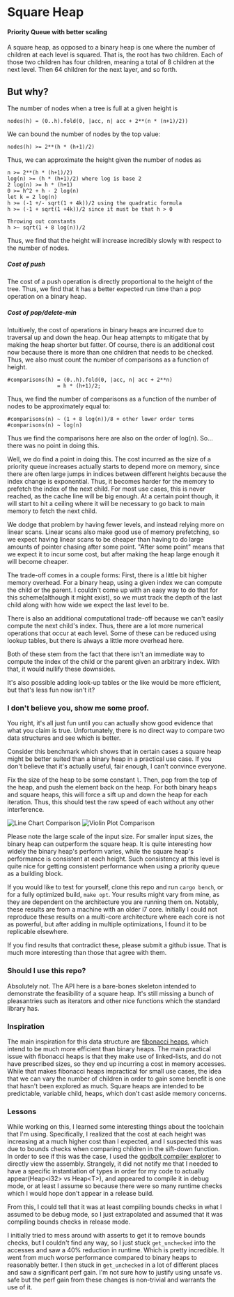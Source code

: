 # Square Heap

#### Priority Queue with better scaling

A square heap, as opposed to a binary heap is one where the number of children at each level is
squared. That is, the root has two children. Each of those two children has four children,
meaning a total of 8 children at the next level. Then 64 children for the next layer, and so
forth.

## But why?
The number of nodes when a tree is full at a given height is

```
nodes(h) = (0..h).fold(0, |acc, n| acc + 2**(n * (n+1)/2))
```

We can bound the number of nodes by the top value:
```
nodes(h) >= 2**(h * (h+1)/2)
```

Thus, we can approximate the height given the number of nodes as
```
n >= 2**(h * (h+1)/2)
log(n) >= (h * (h+1)/2) where log is base 2
2 log(n) >= h * (h+1)
0 >= h^2 + h - 2 log(n)
let k = 2 log(n)
h >= (-1 +/- sqrt(1 + 4k))/2 using the quadratic formula
h >= (-1 + sqrt(1 +4k))/2 since it must be that h > 0

Throwing out constants
h >~ sqrt(1 + 8 log(n))/2
```


Thus, we find that the height will increase incredibly slowly with respect to the number of
nodes.

##### Cost of push

The cost of a push operation is directly proportional to the height of the tree. Thus, we find
that it has a better expected run time than a pop operation on a binary heap.

##### Cost of pop/delete-min

Intuitively, the cost of operations in binary heaps are incurred due to traversal up and
down the heap. Our heap attempts to mitigate that by making the heap shorter but fatter. Of
course, there is an additional cost now because there is more than one children that needs to
be checked. Thus, we also must count the number of comparisons as a function of height.

```
#comparisons(h) = (0..h).fold(0, |acc, n| acc + 2**n)
                = h * (h+1)/2;
```

Thus, we find the number of comparisons as a function of the number of nodes to be approximately
equal to:
```
#comparisons(n) ~ (1 + 8 log(n))/8 + other lower order terms
#comparisons(n) ~ log(n)
```

Thus we find the comparisons here are also on the order of log(n).
So... there was no point in doing this.

Well, we do find a point in doing this. The cost incurred as the size of a priority queue
increases actually starts to depend more on memory, since there are often large jumps in indices
between different heights because the index change is exponential. Thus, it becomes harder for
the memory to prefetch the index of the next child. For most use cases, this is never reached,
as the cache line will be big enough. At a certain point though, it will start to hit a ceiling
where it will be necessary to go back to main memory to fetch the next child.

We dodge that problem by having fewer levels, and instead relying more on linear scans. Linear
scans also make good use of memory prefetching, so we expect having linear scans to be cheaper
than having to do large amounts of pointer chasing after some point. "After some point" means
that we expect it to incur some cost, but after making the heap large enough it will become
cheaper.

The trade-off comes in a couple forms: First, there is a little bit higher memory overhead. For
a binary heap, using a given index we can compute the child or the parent. I couldn't come up
with an easy way to do that for this scheme(although it might exist), so we must track the depth
of the last child along with how wide we expect the last level to be.

There is also an additional computational trade-off because we can't easily compute the next
child's index. Thus, there are a lot more numerical operations that occur at each level. Some of
these can be reduced using lookup tables, but there is always a little more overhead here.

Both of these stem from the fact that there isn't an immediate way to compute the index of the
child or the parent given an arbitrary index. With that, it would nullify these downsides.

It's also possible adding look-up tables or the like would be more efficient, but that's less
fun now isn't it?

### I don't believe you, show me some proof.

You right, it's all just fun until you can actually show good evidence that what you claim is
true. Unfortunately, there is no direct way to compare two data structures and see which is
better.

Consider this benchmark which shows that in certain cases a square heap might
be better suited than a binary heap in a practical use case. If you don't believe that it's
actually useful, fair enough, I can't convince everyone.

Fix the size of the heap to be some constant `l`. Then, pop from the top of the heap, and push
the element back on the heap. For both binary heaps and square heaps, this will force a sift up
and down the heap for each iteration. Thus, this should test the raw speed of each without any
other interference.

![Line Chart Comparison](results/lines.svg)
![Violin Plot Comparison](results/violin.svg)

Please note the large scale of the input size. For smaller input sizes, the binary heap can
outperform the square heap. It is quite interesting how widely the binary heap's perform varies,
while the square heap's performance is consistent at each height. Such consistency at this level
is quite nice for getting consistent performance when using a priority queue as a building
block.

If you would like to test for yourself, clone this repo and run `cargo bench`, or for a fully
optimized build, `make opt`. Your results
might vary from mine, as they are dependent on the architecture you are running them on.
Notably, these results are from a machine with an older i7 core. Initially I could not reproduce
these results on a multi-core architecture where each core is not as powerful, but after adding
in multiple optimizations, I found it to be replicable elsewhere.

If you find results that contradict these, please submit a github issue. That is much more
interesting than those that agree with them.

### Should I use this repo?

Absolutely not. The API here is a bare-bones skeleton intended to demonstrate the feasibility of
a square heap. It's still missing a bunch of pleasantries such as iterators and other nice
functions which the standard library has.

### Inspiration

The main inspiration for this data structure are [fibonacci
heaps](https://en.wikipedia.org/wiki/Fibonacci_heap), which intend to be much more
efficient than binary heaps. The main practical issue with fibonacci heaps is that they make use
of linked-lists, and do not have prescribed sizes, so they end up incurring a cost in memory
accesses. While that makes fibonacci heaps impractical for small use cases, the idea that we can
vary the number of children in order to gain some benefit is one that hasn't been explored as
much. Square heaps are intended to be predictable, variable child, heaps, which don't cast aside
memory concerns.

### Lessons

While working on this, I learned some interesting things about the toolchain that I'm using.
Specifically, I realized that the cost at each height was increasing at a much higher cost than
I expected, and I suspected this was due to bounds checks when comparing children in the
sift-down function.
In order to see if this was the case, I used the [godbolt compiler
explorer](https://rust.godbolt.org/) to directly view the assembly. Strangely, it did not notify
me that I needed to have a specific instantiation of types in order for my code to actually
appear(Heap\<i32\> vs Heap\<T\>), and appeared to compile it in debug mode, or at least I assume
so because there were so many runtime checks which I would hope don't appear in a release build.

From this, I could tell that it was at least compiling bounds checks in what I assumed to be
debug mode, so I just extrapolated and assumed that it was compiling bounds checks in release
mode.

I initially tried to mess around with asserts to get it to remove bounds checks, but I
couldn't find any way, so I just stuck `get_unchecked` into the accesses and saw a 40% reduction
in runtime. Which is pretty incredible. It went from much worse performance compared to binary
heaps to reasonably better. I then stuck in `get_unchecked` in a lot of different places and saw
a significant perf gain. I'm not sure how to justify using unsafe vs. safe but the perf gain
from these changes is non-trivial and warrants the use of it.



